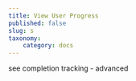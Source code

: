 ```yaml
---
title: View User Progress
published: false
slug: s
taxonomy:
    category: docs
---
```


see completion tracking - advanced